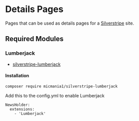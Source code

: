 # Details Pages

Pages that can be used as details pages for a [Silverstripe](http://www.silverstripe.org/) site.

## Required Modules

### Lumberjack

* [silverstripe-lumberjack](https://github.com/micmania1/silverstripe-lumberjack)

#### Installation

    composer require micmania1/silverstripe-lumberjack

Add this to the config.yml to enable Lumberjack

    NewsHolder:
      extensions:
        - 'Lumberjack'